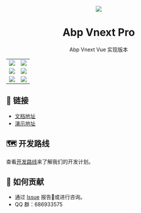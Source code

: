 ﻿<p align="center">
  <a href="https://github.com/WangJunZzz/abp-vnext-pro">
      <img src="https://blog-resouce.oss-cn-shenzhen.aliyuncs.com/images/abp/06.jpg">
  </a>
</p>

<h1 align="center">Abp Vnext Pro</h1>

<div align="center">

Abp Vnext Vue 实现版本

<table>
    <tr>
        <td><img src="https://blog-resouce.oss-cn-shenzhen.aliyuncs.com/images/abp/4.4/4.4login.png"/></td>
        <td><img src="https://blog-resouce.oss-cn-shenzhen.aliyuncs.com/images/abp/01.png"/></td>
    </tr>
        <tr>
         <td><img src="https://blog-resouce.oss-cn-shenzhen.aliyuncs.com/images/abp/02.png"/></td>
        <td><img src="https://blog-resouce.oss-cn-shenzhen.aliyuncs.com/images/abp/03.png"/></td>
    </tr>
        </tr>
        <tr>
         <td><img src="https://blog-resouce.oss-cn-shenzhen.aliyuncs.com/images/abp/04.png"/></td>
        <td><img src="https://blog-resouce.oss-cn-shenzhen.aliyuncs.com/images/abp/05.png"/></td>
    </tr>
</table>

</div>

## 🔗 链接

- [文档地址](http://doc.cncore.club/)
- [演示地址 ](http://120.24.194.14:8012/)

## 🗺 开发路线

查看[开发路线](https://github.com/WangJunZzz/abp-vnext-pro/projects)来了解我们的开发计划。

## 🤝 如何贡献

- 通过 [Issue](https://github.com/WangJunZzz/abp-vnext-pro/issues) 报告:bug:或进行咨询。
- QQ 群：686933575
